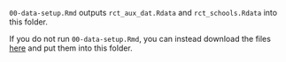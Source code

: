 `00-data-setup.Rmd` outputs `rct_aux_dat.Rdata` and `rct_schools.Rdata` into this folder.

If you do not run `00-data-setup.Rmd`, you can instead download the files [here](https://drive.google.com/drive/folders/1F--SGgIddje_6-vbsIxzwTLBy_2dpohG?usp=sharing) and put them into this folder.
